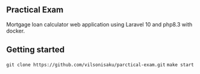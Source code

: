 ## Practical Exam
Mortgage loan calculator web application using Laravel 10 and php8.3 with docker.

## Getting started
``git clone https://github.com/vilsonisaku/parctical-exam.git``
``make start``

